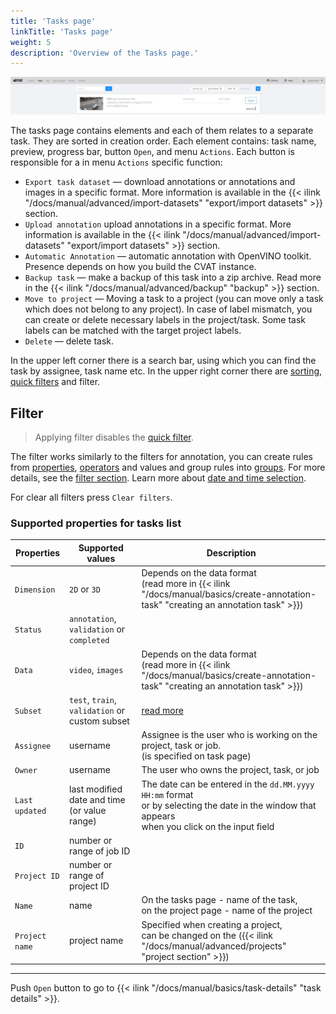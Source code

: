 ```yaml
---
title: 'Tasks page'
linkTitle: 'Tasks page'
weight: 5
description: 'Overview of the Tasks page.'
---
```


![](/images/image006_detrac.jpg)

The tasks page contains elements and each of them relates to a separate task. They are sorted in creation order.
Each element contains: task name, preview, progress bar, button `Open`, and menu `Actions`.
Each button is responsible for a in menu `Actions` specific function:

- `Export task dataset` — download annotations or annotations and images in a specific format.
  More information is available in the {{< ilink "/docs/manual/advanced/import-datasets" "export/import datasets" >}}
  section.
- `Upload annotation` upload annotations in a specific format.
  More information is available in the {{< ilink "/docs/manual/advanced/import-datasets" "export/import datasets" >}}
  section.
- `Automatic Annotation` — automatic annotation with OpenVINO toolkit.
  Presence depends on how you build the CVAT instance.
- `Backup task` — make a backup of this task into a zip archive.
  Read more in the {{< ilink "/docs/manual/advanced/backup" "backup" >}} section.
- `Move to project` — Moving a task to a project (you can move only a task which does not belong to any project).
  In case of label mismatch, you can create or delete necessary labels in the project/task.
  Some task labels can be matched with the target project labels.
- `Delete` — delete task.

In the upper left corner there is a search bar, using which you can find the task by assignee, task name etc.
In the upper right corner there are [sorting][sorting], [quick filters][quick-filters] and filter.

## Filter

> Applying filter disables the [quick filter][quick-filters].

The filter works similarly to the filters for annotation,
you can create rules from [properties](#supported-properties-for-tasks-list),
[operators][operators] and values and group rules into [groups][groups].
For more details, see the [filter section][create-filter].
Learn more about [date and time selection][data-and-time].

For clear all filters press `Clear filters`.

### Supported properties for tasks list

| Properties     | Supported values                             | Description                                 |
| -------------- | -------------------------------------------- | ------------------------------------------- |
| `Dimension`    | `2D` or `3D`                                 | Depends on the data format <br>(read more in {{< ilink "/docs/manual/basics/create-annotation-task" "creating an annotation task" >}}) |
| `Status`       | `annotation`, `validation` or `completed`    |                                             |
| `Data`         | `video`, `images`                            | Depends on the data format <br>(read more in {{< ilink "/docs/manual/basics/create-annotation-task" "creating an annotation task" >}}) |
| `Subset`       | `test`, `train`, `validation` or custom subset | [read more][subset]                      |
| `Assignee`     | username                                     | Assignee is the user who is working on the project, task or job. <br>(is specified on task page) |
| `Owner`        | username                                     | The user who owns the project, task, or job |
| `Last updated` | last modified date and time (or value range) | The date can be entered in the `dd.MM.yyyy HH:mm` format <br>or by selecting the date in the window that appears <br>when you click on the input field |
| `ID`           | number or range of job ID                    |                                             |
| `Project ID`   | number or range of project ID                |                                             |
| `Name`         | name                                         | On the tasks page - name of the task,<br> on the project page - name of the project |
| `Project name` | project name                                 | Specified when creating a project, <br>can be changed on the ({{< ilink "/docs/manual/advanced/projects" "project section" >}}) |

---

Push `Open` button to go to {{< ilink "/docs/manual/basics/task-details" "task details" >}}.

[create-filter]: /docs/manual/advanced/filter/#create-a-filter
[operators]: /docs/manual/advanced/filter/#supported-operators-for-properties
[groups]: /docs/manual/advanced/filter/#groups
[data-and-time]: /docs/manual/advanced/filter#date-and-time-selection
[sorting]: /docs/manual/advanced/filter/#sort-by
[quick-filters]: /docs/manual/advanced/filter/#quick-filters
[subset]: /docs/manual/basics/vocabulary/#subset
